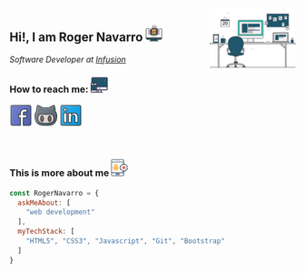 <img align='right' width="30%" src="https://github.com/rogernavarro/rogernavarro/blob/master/assets/banner-image.png" alt="Working gif">

## Hi!, I am Roger Navarro <img src="https://github.com/rogernavarro/rogernavarro/blob/master/assets/custom-icon-hover.png" width="29px">

*Software Developer at [Infusion](https://infusion.com.mx/)*

### How to reach me: <img src="https://github.com/rogernavarro/rogernavarro/blob/master/assets/web-icon-hover.png" width="30px">

[<img width="40px" src="https://github.com/rogernavarro/rogernavarro/blob/master/assets/facebook%20(1).png" alt="Facebook logo">](https://web.facebook.com/roger.navarro.perez) 
[<img width="40px" src="https://github.com/rogernavarro/rogernavarro/blob/master/assets/github.png" alt="Github logo">](https://github.com/rogernavarro/)
[<img width="40px" src="https://github.com/rogernavarro/rogernavarro/blob/master/assets/likedin%20(1).png" alt="Linkedin Logo">](https://www.linkedin.com/in/roger-isaac-navarro-perez-41072019/)

<br>

### This is more about me <img src="https://github.com/rogernavarro/rogernavarro/blob/master/assets/movil-icon.png" width="30px">

```javascript
const RogerNavarro = {
  askMeAbout: [
    "web development"
  ],
  myTechStack: [
    "HTML5", "CSS3", "Javascript", "Git", "Bootstrap" 
  ]
}
```
